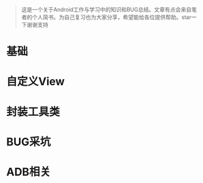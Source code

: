 > 这是一个关于Android工作与学习中的知识和BUG总结。文章有点会来自笔者的个人简书。为自己复习也为大家分享，希望能给各位提供帮助。star一下谢谢支持

# 基础
# 自定义View
# 封装工具类
# BUG采坑
# ADB相关
